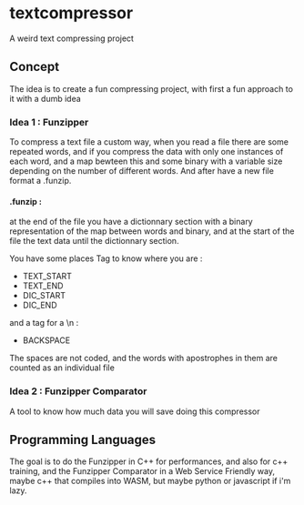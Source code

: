 # textcompressor

A weird text compressing project

## Concept

The idea is to create a fun compressing project, with first a fun approach to it with a dumb idea

### Idea 1 : Funzipper

To compress a text file a custom way, when you read a file there are some repeated words, and if you compress the data with only one instances of each word, and a map bewteen this and some binary with a variable size depending on the number of different words.
And after have a new file format a .funzip.

#### .funzip :

at the end of the file you have a dictionnary section with a binary representation of the map between words and binary, and at the start of the file the text data until the dictionnary section.

You have some places Tag to know where you are :

- TEXT_START
- TEXT_END
- DIC_START
- DIC_END

and a tag for a \n :

- BACKSPACE

The spaces are not coded, and the words with apostrophes in them are counted as an individual file

### Idea 2 : Funzipper Comparator

A tool to know how much data you will save doing this compressor

## Programming Languages

The goal is to do the Funzipper in C++ for performances, and also for c++ training, and the Funzipper Comparator in a Web Service Friendly way, maybe c++ that compiles into WASM, but maybe python or javascript if i'm lazy.
